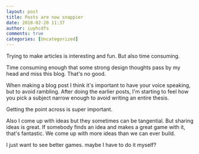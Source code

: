 ```yaml
---
layout: post
title: Posts are now snappier
date: 2018-02-20 11:37
author: iuyhcdfs
comments: true
categories: [Uncategorized]
---
```

Trying to make articles is interesting and fun. But also time consuming.

Time consuming enough that some strong design thoughts pass by my head and miss this blog. That's no good.

When making a blog post I think it's important to have your voice speaking, but to avoid rambling. After doing the earlier posts, I'm starting to feel how you pick a subject narrow enough to avoid writing an entire thesis.

Getting the point across is super important.

Also I come up with ideas but they sometimes can be tangential. But sharing ideas is great. If somebody finds an idea and makes a great game with it, that's fantastic. We come up with more ideas than we can ever build.

I just want to see better games. maybe I have to do it myself?
